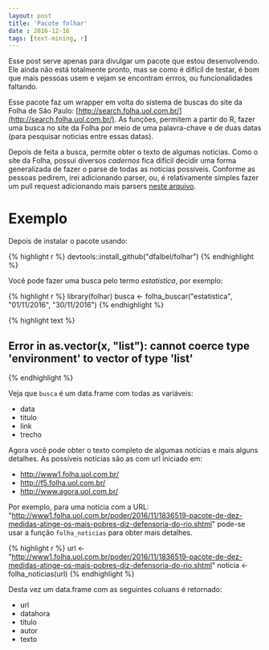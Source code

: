 ```yaml
---
layout: post
title: 'Pacote folhar'
date : 2016-12-16
tags: [text-mining, r]
--- 
```




Esse post serve apenas para divulgar um pacote que estou desenvolvendo. Ele ainda
não está totalmente pronto, mas se como é difícil de testar, é bom que mais pessoas
usem e vejam se encontram errros, ou funcionalidades faltando.

Esse pacote faz um wrapper em volta do sistema de buscas do site da Folha de São Paulo: [http://search.folha.uol.com.br/](http://search.folha.uol.com.br/). As funções, permitem
a partir do R, fazer uma busca no site da Folha por meio de uma palavra-chave e 
de duas datas (para pesquisar noticias entre essas datas).

Depois de feita a busca, permite obter o texto de algumas notícias. Como o site da Folha,
possui diversos *cadernos* fica difícil decidir uma forma generalizada de fazer o parse
de todas as notícias possíveis. Conforme as pessoas pedirem, irei adicionando parser, ou, 
é relativamente simples fazer um pull request adicionando mais parsers [neste arquivo](https://github.com/dfalbel/folhar/blob/master/R/noticia.R).

# Exemplo

Depois de instalar o pacote usando:


{% highlight r %}
devtools::install_github("dfalbel/folhar")
{% endhighlight %}

Você pode fazer uma busca pelo termo *estatistica*, por exemplo:


{% highlight r %}
library(folhar)
busca <- folha_buscar("estatistica", "01/11/2016", "30/11/2016")
{% endhighlight %}



{% highlight text %}
## Error in as.vector(x, "list"): cannot coerce type 'environment' to vector of type 'list'
{% endhighlight %}

Veja que `busca` é um data.frame com todas as variáveis:

- data
- titulo
- link
- trecho

Agora você pode obter o texto completo de algumas notícias e mais alguns detalhes.
As possíveis notícias são as com url iniciado em:

- http://www1.folha.uol.com.br/
- http://f5.folha.uol.com.br/
- http://www.agora.uol.com.br/

Por exemplo, para uma notícia com a URL: "http://www1.folha.uol.com.br/poder/2016/11/1836519-pacote-de-dez-medidas-atinge-os-mais-pobres-diz-defensoria-do-rio.shtml" pode-se usar a função `folha_noticias` para obter mais detalhes.


{% highlight r %}
url <- "http://www1.folha.uol.com.br/poder/2016/11/1836519-pacote-de-dez-medidas-atinge-os-mais-pobres-diz-defensoria-do-rio.shtml"
noticia <- folha_noticias(url)
{% endhighlight %}

Desta vez um data.frame com as seguintes coluans é retornado:

- url
- datahora
- titulo
- autor
- texto
